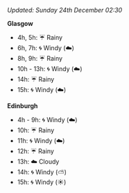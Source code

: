 *Updated: Sunday 24th December 02:30*

**Glasgow**

* 4h, 5h: :umbrella: Rainy
* 6h, 7h: :cyclone: Windy (:cloud:)
* 8h, 9h: :umbrella: Rainy
* 10h - 13h: :cyclone: Windy (:cloud:)
* 14h: :umbrella: Rainy
* 15h: :cyclone: Windy (:cloud:)

**Edinburgh**

* 4h - 9h: :cyclone: Windy (:cloud:)
* 10h: :umbrella: Rainy
* 11h: :cyclone: Windy (:cloud:)
* 12h: :umbrella: Rainy
* 13h: :cloud: Cloudy
* 14h: :cyclone: Windy (:partly_sunny:)
* 15h: :cyclone: Windy (:sunny:)
